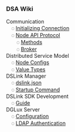 ### DSA Wiki

Communication<br/>
&emsp;◌ [Initializing Connection](Protocol-Communication)<br/>
&emsp;◌ [Node API Protocol](Node-API)<br/>
&emsp;&emsp;◌ [Methods](Methods)<br/>
&emsp;&emsp;◌ [Broker](Broker)<br/>
Distributed Service Model<br/>
&emsp;◌ [Node Configs](Configs)<br/>
&emsp;◌ [Value Types](Value-Types)<br/>
DSLink Manager<br/>
&emsp;◌ [dslink.json](dslink.json)<br/>
&emsp;◌ [Startup Command](Startup-Command)<br/>
DSLink SDK Development<br/>
&emsp;◌ [Guide](SDK-implementation)<br/>
DGLux Server<br/>
&emsp;◌ [Configuration](DGLux-Server-Options)<br/>
&emsp;◌ [LDAP Authentication](DGLux-Server---LDAP-Authentication)